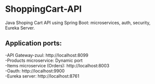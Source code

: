 # ShoppingCart-API
Java Shoping Cart API using Spring Boot: microservices, auth, security, Eureka Server. 

## Application ports: 
-API Gateway-zuul: http://localhost:8099<br /> 
-Products microservice: Dynamic port<br /> 
-Items microservice (Orders): http://localhost:8003<br /> 
-Oauth: http://localhost:9900<br /> 
-Eureka server: http://localhost:8761<br /> 

